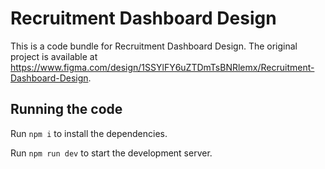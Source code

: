 
  # Recruitment Dashboard Design

  This is a code bundle for Recruitment Dashboard Design. The original project is available at https://www.figma.com/design/1SSYlFY6uZTDmTsBNRlemx/Recruitment-Dashboard-Design.

  ## Running the code

  Run `npm i` to install the dependencies.

  Run `npm run dev` to start the development server.
  
